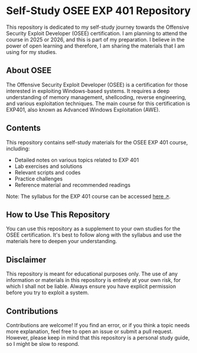 # Self-Study OSEE EXP 401 Repository

This repository is dedicated to my self-study journey towards the Offensive Security Exploit Developer (OSEE) certification. I am planning to attend the course in 2025 or 2026, and this is part of my preparation. I believe in the power of open learning and therefore, I am sharing the materials that I am using for my studies.

## About OSEE

The Offensive Security Exploit Developer (OSEE) is a certification for those interested in exploiting Windows-based systems. It requires a deep understanding of memory management, shellcoding, reverse engineering, and various exploitation techniques. The main course for this certification is EXP401, also known as Advanced Windows Exploitation (AWE).

## Contents

This repository contains self-study materials for the OSEE EXP 401 course, including:

* Detailed notes on various topics related to EXP 401
* Lab exercises and solutions
* Relevant scripts and codes 
* Practice challenges
* Reference material and recommended readings

Note: The syllabus for the EXP 401 course can be accessed [here ↗](https://www.offsec.com/awe/EXP401_syllabus.pdf). 

## How to Use This Repository

You can use this repository as a supplement to your own studies for the OSEE certification. It's best to follow along with the syllabus and use the materials here to deepen your understanding.

## Disclaimer

This repository is meant for educational purposes only. The use of any information or materials in this repository is entirely at your own risk, for which I shall not be liable. Always ensure you have explicit permission before you try to exploit a system.

## Contributions

Contributions are welcome! If you find an error, or if you think a topic needs more explanation, feel free to open an issue or submit a pull request. However, please keep in mind that this repository is a personal study guide, so I might be slow to respond.
